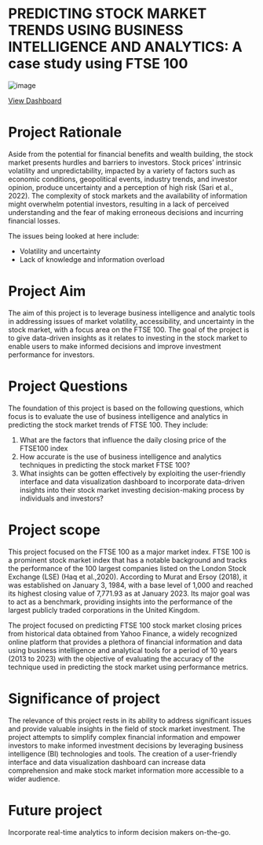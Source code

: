 # PREDICTING STOCK MARKET TRENDS USING BUSINESS INTELLIGENCE AND ANALYTICS: A case study using FTSE 100

![image](https://github.com/ROCeey/FTSE-Stock-Price-Prediction/assets/67713745/72733da0-c7f4-4675-8c75-98635f2c4125)

[View Dashboard](https://app.powerbi.com/view?r=eyJrIjoiYmU4M2I1YjgtZDJmZS00MjUxLTlhNTEtZjQzZDJiN2U3MWZiIiwidCI6IjIzNzkwYzEwLWRiNmQtNDM1ZC05MjFkLWI4NTQ0YjcxODY1YSJ9)
# Project Rationale
Aside from the potential for financial benefits and wealth building, the stock market presents hurdles and barriers to investors. Stock prices’ intrinsic volatility and unpredictability, impacted by a variety of factors such as economic conditions, geopolitical events, industry trends, and investor opinion, produce uncertainty and a perception of high risk (Sari et al., 2022). The complexity of stock markets and the availability of information might overwhelm potential investors, resulting in a lack of perceived understanding and the fear of making erroneous decisions and incurring financial losses.

The issues being looked at here include:
* Volatility and uncertainty
* Lack of knowledge and information overload	
 

# Project Aim
The aim of this project is to leverage business intelligence and analytic tools in addressing issues of market volatility, accessibility, and uncertainty in the stock market, with a focus area on the FTSE 100. The goal of the project is to give data-driven insights as it relates to investing in the stock market to enable users to make informed decisions and improve investment performance for investors. 

# Project Questions
The foundation of this project is based on the following questions, which focus is to evaluate the use of business intelligence and analytics in predicting the stock market trends of FTSE 100.  They include:

1.	What are the factors that influence the daily closing price of the FTSE100 index
2.	How accurate is the use of business intelligence and analytics techniques in predicting the stock market FTSE 100?
3.	What insights can be gotten effectively by exploiting the user-friendly interface and data visualization dashboard to incorporate data-driven insights into their stock market investing decision-making process by individuals and investors?

# Project scope
This project focused on the FTSE 100 as a major market index. FTSE 100 is a prominent stock market index that has a notable background and tracks the performance of the 100 largest companies listed on the London Stock Exchange (LSE) (Haq et al.,2020). According to Murat and Ersoy (2018), it was established on January 3, 1984, with a base level of 1,000 and reached its highest closing value of 7,771.93 as at January 2023. Its major goal was to act as a benchmark, providing insights into the performance of the largest publicly traded corporations in the United Kingdom. 

The project focused on predicting FTSE 100 stock market closing prices from historical data obtained from Yahoo Finance, a widely recognized online platform that provides a plethora of financial information and data using business intelligence and analytical tools for a period of 10 years (2013 to 2023) with the objective of evaluating the accuracy of the technique used in predicting the stock market using performance metrics.

# Significance of project
The relevance of this project rests in its ability to address significant issues and provide valuable insights in the field of stock market investment. The project attempts to simplify complex financial information and empower investors to make informed investment decisions by leveraging business intelligence (BI) technologies and tools. The creation of a user-friendly interface and data visualization dashboard can increase data comprehension and make stock market information more accessible to a wider audience.

# Future project
Incorporate real-time analytics to inform decision makers on-the-go.
